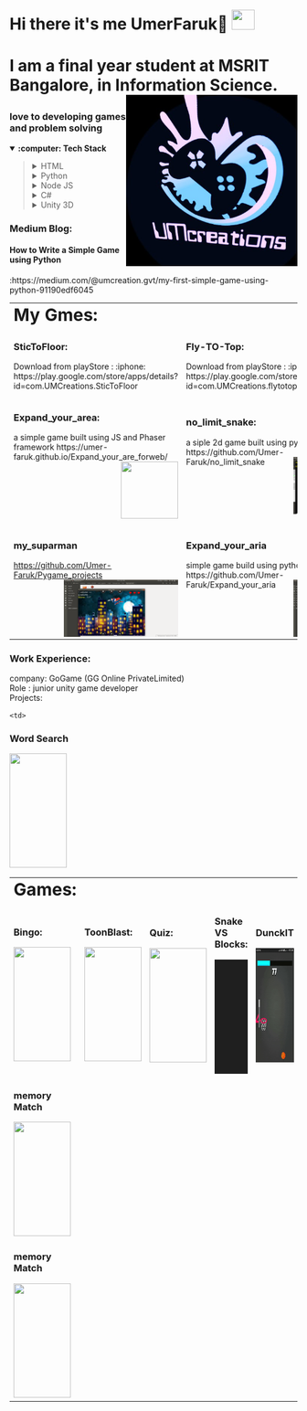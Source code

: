 <h1> Hi there it's me UmerFaruk👋  
<img src="https://media.giphy.com/media/kFuavIYvRQZGg/giphy.gif" width="40" height="35"> <h1>


  I am a final year student at MSRIT Bangalore, in Information Science.  <img align='right' src="/Companylogo.jpeg" width="300" height="300">
  ### love to developing games and problem solving 
<!--   <img align='right' src="/Companylogo.jpeg" width="400"> -->
  

  <details open>
 <summary> <B> :computer: Tech Stack </B></summary>
    <blockquote>
 
  
  
 
<!--  HTML ,Python, Node JS,C#,  Unity 3D -->
 <details>
 <summary>HTML</summary>
    <blockquote>
 intermediate level in html 
       </blockquote>
 </details> 
 
  
<details>
 <summary>Python</summary>
  <blockquote>
    intermediate level python and OOPS in python
 </br>
  using for all problam solvings
  </blockquote>
  </details> 
  
  
  <details >
 <summary>Node JS</summary>
     <blockquote>
 intermediate level Node js 
      </blockquote>
  </details> 
  
 <details>
 <summary>C#</summary>
    <blockquote>
 intermediate level in C# </br>
   working with C# in uniyt to Build 2D and 3D games
       </blockquote>
 </details> 
  
  <details>
 <summary>Unity 3D</summary>
   <blockquote>
 intermediate level in Unity 3D Software 
   </blockquote>
 </details> 
  
   </blockquote>
 </details>  
  
   
   
   
  
 ### Medium Blog:
  <h4>How to Write a Simple Game using Python</h4>:https://medium.com/@umcreation.gvt/my-first-simple-game-using-python-91190edf6045
  </br>
 
 <table  backgoundcolor="green" border="0" >
 <tr>
    <td><b style="font-size:30px">My Gmes:</b></td>
<!--     <td><b style="font-size:30px">Title 2</b></td> -->
 </tr>
  
  <tr>
  <td>
    <h3>SticToFloor:</h3>
      Download from playStore : :iphone:
    https://play.google.com/store/apps/details?id=com.UMCreations.SticToFloor


   </td>
   <td>
  <h3> Fly-TO-Top: </h3>
  Download from playStore : :iphone:
  https://play.google.com/store/apps/details?id=com.UMCreations.flytotop
  </td>
  </tr>
  
 <tr>
  <td>
  <div>
   <h3> Expand_your_area:</h3>
      a simple game built using JS and Phaser framework
    https://umer-faruk.github.io/Expand_your_are_forweb/
  <img  align='right' src="https://github.com/Umer-Faruk/catch_me_if_you_can/blob/master/gifimage.gif?raw=true"  width="100" height="100"/>
  
 </div>
</td>

   <td>
      <div>
  <h3>no_limit_snake:</h3>
       a siple 2d game built using pygame
        https://github.com/Umer-Faruk/no_limit_snake
  <img align='right' src = "https://github.com/Umer-Faruk/no_limit_snake/raw/master/image.png?raw=true"  width="100" height="100"/>
 </div>
 </td>
 <td>
  <div>
 <h3>catch_me_if_you_can</h3>
      a simple 2d game built using python, pygame
    https://github.com/Umer-Faruk/catch_me_if_you_can
   <img  align='right' src="https://github.com/Umer-Faruk/catch_me_if_you_can/blob/master/gifimage.gif?raw=true"  width="100" height="100"/>
    </div>
  </td>
  </tr>
  
  <tr>
  <td> 
    <div>
 <h3> my_suparman</h3>
      
  https://github.com/Umer-Faruk/Pygame_projects
 <img align='right' src = "https://github.com/Umer-Faruk/Pygame_projects/raw/master/image.png?raw=true"  width="200" height="100"/>
 </div>
 
 <td>
  <div>
<h3> Expand_your_aria</h3>
      simple game build using python, pygame
    https://github.com/Umer-Faruk/Expand_your_aria
   <img  align='right' src = "https://github.com/Umer-Faruk/Expand_your_aria/raw/master/image.png?raw=true"  width="100" height="100"/>
    </div>
</td>
 </tr>
</table>

### Work Experience:
company: GoGame (GG Online PrivateLimited) <br>
Role : junior unity game developer <br>
Projects:<br>

 <table  backgoundcolor="green" border="0" >
 <tr>
    <td><b style="font-size:30px">Games:</b></td>
  </tr>
  
  <tr>
  <td>
    <h3>Bingo:</h3>
    <img src="https://github.com/Umer-Faruk/GoGame/blob/main/bingo.gif?raw=true"  width="100" height="200"/>

   </td>
   <td>
  <h3>ToonBlast: </h3>
    <img    src="https://github.com/Umer-Faruk/GoGame/blob/main/toonblast.gif?raw=true"  width="100" height="200"/>

   </td>
    
  <td>
  
   <h3> Quiz:</h3>
   <img  align='center' src="https://github.com/Umer-Faruk/GoGame/blob/main/quiz.gif?raw=true"  width="100" height="200"/>
  
</td>
   
   <td>
      
  <h3>Snake VS Blocks:</h3>
   <img align='center' src = "https://github.com/Umer-Faruk/GoGame/blob/main/snackVSblock.gif?raw=true"  width="100" height="200"/>
 
 </td>
 <td>
   
 <h3>DunckIT</h3>
    <img  align='center' src="https://github.com/Umer-Faruk/GoGame/blob/main/dunckit.gif?raw=true"  width="100" height="200"/>
   
  </td>
 
  <td> 
    <div>
 <h3> MAtch1</h3>
     
  <img align='right' src ="https://github.com/Umer-Faruk/GoGame/blob/main/match1.gif?raw=true"  width="100" height="200"/>
 </div>
 
  </tr>
  
  
  <tr>
 <td>
  <div>
<h3> memory Match </h3>
     <img  align=' center' src = "https://github.com/Umer-Faruk/GoGame/blob/main/match.gif?raw=true"  width="100" height="200"/>
    </div>
   
   <div>
<h3> memory Match </h3>
     <img  align=' center' src = "https://github.com/Umer-Faruk/GoGame/blob/main/match.gif?raw=true"  width="100" height="200"/>
    </div>
</td>
    
    <td>
  <div>
<h3> Word Search </h3>
     <img  align=' center' src = "https://github.com/Umer-Faruk/GoGame/blob/main/wordsearch.gif?raw=true"  width="100" height="200"/>
    </div>
</td>
    
    
 </tr>
</table>



 



 
 
 


  
      
 
  
      
      
 
  
  

 
 






